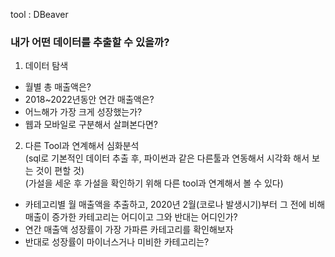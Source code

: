 tool : DBeaver

### 내가 어떤 데이터를 추출할 수 있을까?

1. 데이터 탐색
- 월별 총 매출액은?
- 2018~2022년동안 연간 매출액은?
- 어느해가 가장 크게 성장했는가?
- 웹과 모바일로 구분해서 살펴본다면?

2. 다른 Tool과 연계해서 심화분석<br>
(sql로 기본적인 데이터 추출 후, 파이썬과 같은 다른툴과 연동해서 시각화 해서 보는 것이 편할 것)<br>
(가설을 세운 후 가설을 확인하기 위해 다른 tool과 연계해서 볼 수 있다)
- 카테고리별 월 매출액을 추출하고, 2020년 2월(코로나 발생시기)부터 그 전에 비해 매출이 증가한 카테고리는 어디이고 그와 반대는 어디인가?
- 연간 매출액 성장률이 가장 가파른 카테고리를 확인해보자
- 반대로 성장률이 마이너스거나 미비한 카테고리는?
